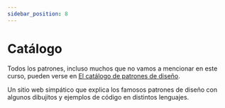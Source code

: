 ```yaml
---
sidebar_position: 8
---
```


# Catálogo

Todos los patrones, incluso muchos que no vamos a mencionar en este curso, pueden verse en [El catálogo de patrones de diseño](https://refactoring.guru/es/design-patterns/catalog). 

Un sitio web simpático que explica los famosos patrones de diseño con algunos dibujitos y ejemplos de código en distintos lenguajes.

